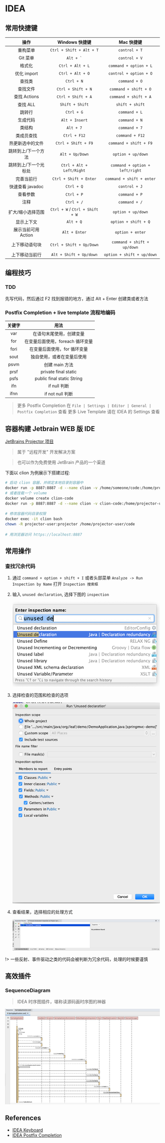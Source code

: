 # IDEA

## 常用快捷键

| 操作 | Windows 快捷键 | Mac 快捷键
| :--: | :--: | :--: |
| 重构菜单 | `Ctrl + Shift + Alt + T` | `control + T` |
| Git 菜单 | ``` Alt + ` ``` | `control + V` |
| 格式化 | `Ctrl + Alt + L` |  `command + option + L` |
| 优化 import | `Ctrl + Alt + O` | `control + option + O` |
| 查找类 | `Ctrl + N` | `command + O` |
| 查找文件 | `Ctrl + Shift + N` | `command + shift + O` |
| 查找 Actions | `Ctrl + Shift + A` | `command + shift + A` |
| 查找 ALL | `Shift + Shift` | `shift + shift` |
| 跳转行 | `Ctrl + G` | `command + L` |
| 生成代码 | `Alt + Insert` | `command + N` |
| 类结构 | `Alt + 7` | `command + 7` |
| 类成员查找 | `Ctrl + F12` | `command + F12` |
| 热更新选中的文件 | `Ctrl + Shift + F9` | `command + shift + F9` |
| 跳转到上/下一个方法 | `Alt + Up/Down` | `option + up/down` |
| 跳转到上/下一个光标处 | `Ctrl + Alt + Left/Right` | `command + option + left/right` |
| 完善当前行 | `Ctrl + Shift + Enter` | `command + shift + enter` |
| 快速查看 javadoc | `Ctrl + Q` | `control + J` |
| 查看参数 | `Ctrl + P` | `command + P` |
| 注释 | `Ctrl + /` | `command + /` |
| 扩大/缩小选择范围 | `Ctrl + W` / `Ctrl + Shift + W` | `option + up/down` |
| 显示上下文 | `Alt + Q` | `option + shift + Q` |
| 展示当前可用 Action | `Alt + Enter` | `option + enter` |
| 上下移动语句块 | `Ctrl + Shift + Up/Down`   |  `command + shift + up/down` |
| 上下移动当前行 | `Alt + Shift + Up/down`  |  `option + shift + up/down` |

## 编程技巧

### TDD

先写代码，然后通过 F2 找到报错的地方，通过 Alt + Enter 创建类或者方法

### Postfix Completion + live template 流程地编码

| 关键字  | 用法  |
| :--: | :--: |
| var | 在语句末尾使用，创建变量 |
| for | 在变量后面使用，foreach 循环变量 |
| fori | 在变量后面使用，for 循环变量 |
| sout | 独自使用，或者在变量后使用 |
| psvm | 创建 main 方法 |
| prsf | private final static |
| psfs | public final static String |
| ifn | if null 判断 |
| ifnn | if not null 判断 |

> 更多 Postfix Completion 在 `File | Settings | Editor | General | Postfix Completion` 查看
> 更多 Live Template 请在 IDEA 的 Settings 查看

## 容器构建 Jetbrain WEB 版 IDE

[JetBrains Projector 项目](https://lp.jetbrains.com/projector/)

> 属于 "远程开发" 开发解决方案

> 也可以作为免费使用 JetBrain 产品的一个渠道

下面以 clion 为例展示下搭建过程:

```bash
# 启动 clion 容器，并绑定本地目录到容器中
docker run -p 8887:8887 -d --name clion -v /home/someone/code:/home/projector-user/code jetbrains/projector-clion
# 或者挂载一个 volume
docker volume create clion-code
docker run -p 8887:8887 -d --name clion -v clion-code:/home/projector-user/code jetbrains/projector-clion

# 修改容器代码目录权限
docker exec -it clion bash
chown -R projector-user:projector /home/projector-user/code

# 用浏览器访问 https://localhost:8887
```

## 常用操作

### 查找冗余代码

1. 通过 `command + option + shift + I` 或者头部菜单 `Analyze -> Run Inspection by Name` 打开 `Inspection 搜索框`

2. 输入 `unused declaration`, 选择下图的 `inspection`

    ![](../images/enter-inspection.png ":size=50%")

3. 选择检查的范围和检查的选项

    ![](../images/unused-declaration.png ":size=50%")

4. 查看结果，选择相应的处理方式

    ![](../images/inspection-result.png ":size=50%")

!> 一些反射、事件驱动之类的代码会被判断为冗余代码，处理的时候要谨慎

## 高效插件

### SequenceDiagram

> IDEA 时序图插件，堪称读源码画时序图的神器

![](../images/sequence-diagram.png ":size=50%")

## References

- [IDEA Keyboard](https://resources.jetbrains.com/storage/products/intellij-idea/docs/IntelliJIDEA_ReferenceCard.pdf)
- [IDEA Postfix Completion](https://www.jetbrains.com/help/idea/settings-postfix-completion.html)
